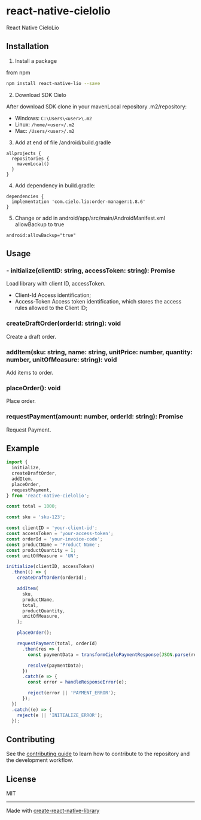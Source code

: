 # react-native-cielolio

React Native CieloLio

## Installation

1. Install a package

from npm

```bash
npm install react-native-lio --save
```

2. Download SDK Cielo

After download SDK clone in your mavenLocal repository .m2/repository:

- Windows: `C:\Users\<user>\.m2`
- Linux: `/home/<user>/.m2`
- Mac: `/Users/<user>/.m2`

3. Add at end of file /android/build.gradle

```groove
allprojects {
  repositories {
    mavenLocal()
  }
}
``````

4. Add dependency in build.gradle:

```groove
dependencies {
  implementation 'com.cielo.lio:order-manager:1.8.6'
}
```

5. Change or add in android/app/src/main/AndroidManifest.xml allowBackup to true

```groove
android:allowBackup="true"
```

## Usage

### - initialize(clientID: string, accessToken: string): Promise<void>

Load library with client ID, accessToken.

- Client-Id Access identification;
- Access-Token Access token identification, which stores the access rules allowed to the Client ID;

### createDraftOrder(orderId: string): void

Create a draft order.

### addItem(sku: string, name: string, unitPrice: number, quantity: number, unitOfMeasure: string): void

Add items to order.

### placeOrder(): void

Place order.

### requestPayment(amount: number, orderId: string): Promise<string>

Request Payment.

## Example

```js
import {
  initialize,
  createDraftOrder,
  addItem,
  placeOrder,
  requestPayment,
} from 'react-native-cielolio';

const total = 1000;

const sku = 'sku-123';

const clientID = 'your-client-id';
const accessToken = 'your-access-token';
const orderId = 'your-invoice-code';
const productName = 'Product Name';
const productQuantity = 1;
const unitOfMeasure = 'UN';

initialize(clientID, accessToken)
  .then(() => {
    createDraftOrder(orderId);

    addItem(
      sku,
      productName,
      total,
      productQuantity,
      unitOfMeasure,
    );

    placeOrder();

    requestPayment(total, orderId)
      .then(res => {
        const paymentData = transformCieloPaymentResponse(JSON.parse(res));

        resolve(paymentData);
      })
      .catch(e => {
        const error = handleResponseError(e);

        reject(error || 'PAYMENT_ERROR');
      });
  })
  .catch((e) => {
    reject(e || 'INITIALIZE_ERROR');
  });

```

## Contributing

See the [contributing guide](CONTRIBUTING.md) to learn how to contribute to the repository and the development workflow.

## License

MIT

---

Made with [create-react-native-library](https://github.com/callstack/react-native-builder-bob)
